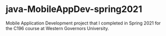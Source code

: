 # java-MobileAppDev-spring2021
Mobile Application Development project that I completed in Spring 2021 for the C196 course at Western Governors University.
